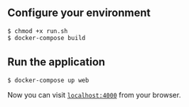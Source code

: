 ## Configure your environment

```
$ chmod +x run.sh
$ docker-compose build
```

## Run the application

```
$ docker-compose up web
```

Now you can visit [`localhost:4000`](http://localhost:4000) from your browser.

